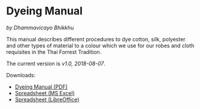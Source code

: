 # Dyeing Manual

*by Dhammavicayo Bhikkhu*

This manual describes different procedures to dye cotton, silk, polyester and
other types of material to a colour which we use for our robes and cloth
requisites in the Thai Forrest Tradition.

The current version is *v1.0, 2018-08-07*.

Downloads:

- [Dyeing Manual (PDF)](/dyeing-manual/dyeing-manual.pdf)
- [Spreadsheet (MS Excel)](/dyeing-manual/dyeing-manual-excel.xlsx)
- [Spreadsheet (LibreOffice)](/dyeing-manual/dyeing-manual-libreoffice.ods)


